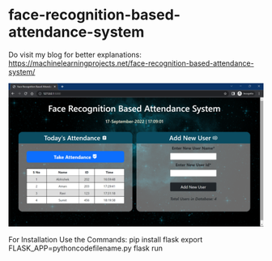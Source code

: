 # face-recognition-based-attendance-system  

Do visit my blog for better explanations: https://machinelearningprojects.net/face-recognition-based-attendance-system/

![Face Recognition Based Attendance System](ss.png)

For Installation Use the Commands: pip install flask
export FLASK_APP=pythoncodefilename.py
flask run
